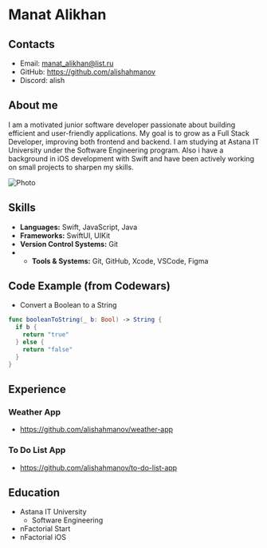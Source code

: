 # Manat Alikhan 
## Contacts 
- Email: manat_alikhan@list.ru
- GitHub: https://github.com/alishahmanov
- Discord: alish
## About me
I am a motivated junior software developer passionate about building efficient and user-friendly applications. My goal is to grow as a Full Stack Developer, improving both frontend and backend.
I am studying at Astana IT University under the Software Engineering program. Also i have a background in iOS development with Swift and have been actively working on small projects to sharpen my skills. 

![Photo](https://avatars.githubusercontent.com/u/155970828?v=4)

## Skills 
- **Languages:** Swift, JavaScript, Java
- **Frameworks:** SwiftUI, UIKit
- **Version Control Systems:** Git
- - **Tools & Systems:** Git, GitHub, Xcode, VSCode, Figma  
## Code Example (from Codewars)
- Convert a Boolean to a String
```swift
func booleanToString(_ b: Bool) -> String {
  if b {
    return "true"
  } else {
    return "false"
  }
}
```
## Experience 
### Weather App
- https://github.com/alishahmanov/weather-app
### To Do List App
- https://github.com/alishahmanov/to-do-list-app
## Education
- Astana IT University
  - Software Engineering 
- nFactorial Start
- nFactorial iOS


